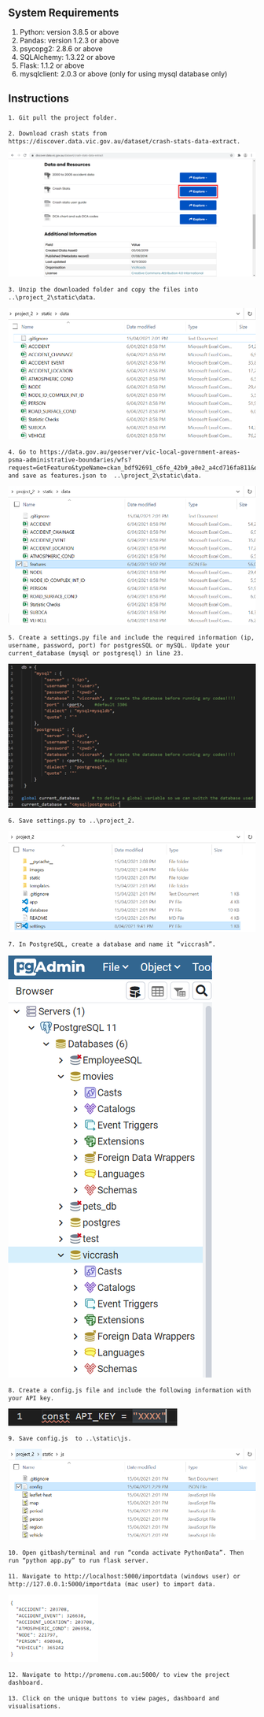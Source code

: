 ## System Requirements
1) Python: version 3.8.5 or above 
2) Pandas: version 1.2.3 or above 
3) psycopg2: 2.8.6 or above 
4) SQLAlchemy: 1.3.22 or above 
5) Flask: 1.1.2 or above 
6) mysqlclient: 2.0.3 or above (only for using mysql database only)


## Instructions  
    1. Git pull the project folder. 

    2. Download crash stats from https://discover.data.vic.gov.au/dataset/crash-stats-data-extract.

![Alt text](images/data.png?raw=true "data")

    3. Unzip the downloaded folder and copy the files into ..\project_2\static\data.

![Alt text](images/downloaded.PNG?raw=true "downloaded")

    4. Go to https://data.gov.au/geoserver/vic-local-government-areas-psma-administrative-boundaries/wfs?request=GetFeature&typeName=ckan_bdf92691_c6fe_42b9_a0e2_a4cd716fa811&outputFormat=json and save as features.json to  ..\project_2\static\data.

![Alt text](images/features.PNG?raw=true "features")

    5. Create a settings.py file and include the required information (ip, username, password, port) for postgresSQL or mySQL. Update your current_database (mysql or postgresql) in line 23. 

![Alt text](images/settings.PNG?raw=true "settings")

    6. Save settings.py to ..\project_2.

![Alt text](images/settings2.PNG?raw=true "settings")

    7. In PostgreSQL, create a database and name it “viccrash”. 

![Alt text](images/postgresql.PNG?raw=true "postgresql")

    8. Create a config.js file and include the following information with your API key.

![Alt text](images/config.PNG?raw=true "config")

    9. Save config.js  to ..\static\js.

![Alt text](images/config2.PNG?raw=true "config2")

    10. Open gitbash/terminal and run “conda activate PythonData”. Then run “python app.py” to run flask server. 

    11. Navigate to http://localhost:5000/importdata (windows user) or http://127.0.0.1:5000/importdata (mac user) to import data. 

![Alt text](images/importdata.png?raw=true "importdata")

    12. Navigate to http://promenu.com.au:5000/ to view the project dashboard. 

    13. Click on the unique buttons to view pages, dashboard and visualisations.
